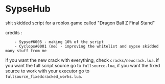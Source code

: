 # SypseHub
shit skidded script for a roblox game called "Dragon Ball Z Final Stand"

credits : 
```
    - Sypse#6005 - making 10% of the script
    - Cyclops#0001 (me) - improving the whitelist and sypse skidded many stuff from me
```
if you want the new crack with everything, check ``cracks/newcrack.lua``.
if you want the full script source go to ``fullsource.lua``, if you want the fixed source to work with your executor go to ``fullsource_fixedcracked_works.lua``.
